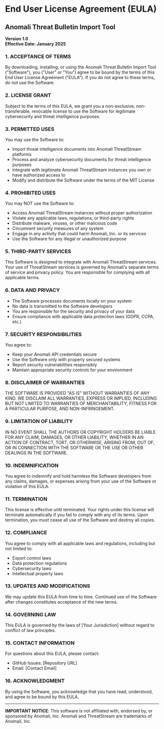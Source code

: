 # End User License Agreement (EULA)
## Anomali Threat Bulletin Import Tool

**Version 1.0**  
**Effective Date: January 2025**

### 1. ACCEPTANCE OF TERMS

By downloading, installing, or using the Anomali Threat Bulletin Import Tool ("Software"), you ("User" or "You") agree to be bound by the terms of this End User License Agreement ("EULA"). If you do not agree to these terms, do not use the Software.

### 2. LICENSE GRANT

Subject to the terms of this EULA, we grant you a non-exclusive, non-transferable, revocable license to use the Software for legitimate cybersecurity and threat intelligence purposes.

### 3. PERMITTED USES

You may use the Software to:
- Import threat intelligence documents into Anomali ThreatStream platforms
- Process and analyze cybersecurity documents for threat intelligence purposes
- Integrate with legitimate Anomali ThreatStream instances you own or have authorized access to
- Modify and distribute the Software under the terms of the MIT License

### 4. PROHIBITED USES

You may NOT use the Software to:
- Access Anomali ThreatStream instances without proper authorization
- Violate any applicable laws, regulations, or third-party rights
- Distribute malware, viruses, or other malicious code
- Circumvent security measures of any system
- Engage in any activity that could harm Anomali, Inc. or its services
- Use the Software for any illegal or unauthorized purpose

### 5. THIRD-PARTY SERVICES

This Software is designed to integrate with Anomali ThreatStream services. Your use of ThreatStream services is governed by Anomali's separate terms of service and privacy policy. You are responsible for complying with all applicable terms.

### 6. DATA AND PRIVACY

- The Software processes documents locally on your system
- No data is transmitted to the Software developers
- You are responsible for the security and privacy of your data
- Ensure compliance with applicable data protection laws (GDPR, CCPA, etc.)

### 7. SECURITY RESPONSIBILITIES

You agree to:
- Keep your Anomali API credentials secure
- Use the Software only with properly secured systems
- Report security vulnerabilities responsibly
- Maintain appropriate security controls for your environment

### 8. DISCLAIMER OF WARRANTIES

THE SOFTWARE IS PROVIDED "AS IS" WITHOUT WARRANTIES OF ANY KIND. WE DISCLAIM ALL WARRANTIES, EXPRESS OR IMPLIED, INCLUDING BUT NOT LIMITED TO WARRANTIES OF MERCHANTABILITY, FITNESS FOR A PARTICULAR PURPOSE, AND NON-INFRINGEMENT.

### 9. LIMITATION OF LIABILITY

IN NO EVENT SHALL THE AUTHORS OR COPYRIGHT HOLDERS BE LIABLE FOR ANY CLAIM, DAMAGES, OR OTHER LIABILITY, WHETHER IN AN ACTION OF CONTRACT, TORT, OR OTHERWISE, ARISING FROM, OUT OF, OR IN CONNECTION WITH THE SOFTWARE OR THE USE OR OTHER DEALINGS IN THE SOFTWARE.

### 10. INDEMNIFICATION

You agree to indemnify and hold harmless the Software developers from any claims, damages, or expenses arising from your use of the Software or violation of this EULA.

### 11. TERMINATION

This license is effective until terminated. Your rights under this license will terminate automatically if you fail to comply with any of its terms. Upon termination, you must cease all use of the Software and destroy all copies.

### 12. COMPLIANCE

You agree to comply with all applicable laws and regulations, including but not limited to:
- Export control laws
- Data protection regulations
- Cybersecurity laws
- Intellectual property laws

### 13. UPDATES AND MODIFICATIONS

We may update this EULA from time to time. Continued use of the Software after changes constitutes acceptance of the new terms.

### 14. GOVERNING LAW

This EULA is governed by the laws of [Your Jurisdiction] without regard to conflict of law principles.

### 15. CONTACT INFORMATION

For questions about this EULA, please contact:
- GitHub Issues: [Repository URL]
- Email: [Contact Email]

### 16. ACKNOWLEDGMENT

By using the Software, you acknowledge that you have read, understood, and agree to be bound by this EULA.

---

**IMPORTANT NOTICE**: This software is not affiliated with, endorsed by, or sponsored by Anomali, Inc. Anomali and ThreatStream are trademarks of Anomali, Inc. 